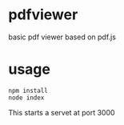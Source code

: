 # pdfviewer
basic pdf viewer based on pdf.js

# usage

```
npm install
node index
```

This starts a servet at port 3000
